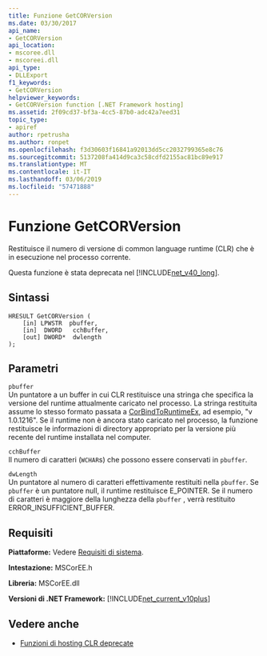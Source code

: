 ```yaml
---
title: Funzione GetCORVersion
ms.date: 03/30/2017
api_name:
- GetCORVersion
api_location:
- mscoree.dll
- mscoreei.dll
api_type:
- DLLExport
f1_keywords:
- GetCORVersion
helpviewer_keywords:
- GetCORVersion function [.NET Framework hosting]
ms.assetid: 2f09cd37-bf3a-4cc5-87b0-adc42a7eed31
topic_type:
- apiref
author: rpetrusha
ms.author: ronpet
ms.openlocfilehash: f3d30603f16841a92013dd5cc2032799365e8c76
ms.sourcegitcommit: 5137208fa414d9ca3c58cdfd2155ac81bc89e917
ms.translationtype: MT
ms.contentlocale: it-IT
ms.lasthandoff: 03/06/2019
ms.locfileid: "57471888"
---
```

# <a name="getcorversion-function"></a>Funzione GetCORVersion
Restituisce il numero di versione di common language runtime (CLR) che è in esecuzione nel processo corrente.  
  
 Questa funzione è stata deprecata nel [!INCLUDE[net_v40_long](../../../../includes/net-v40-long-md.md)].  
  
## <a name="syntax"></a>Sintassi  
  
```  
HRESULT GetCORVersion (  
    [in] LPWSTR  pbuffer,  
    [in]  DWORD   cchBuffer,   
    [out] DWORD*  dwlength  
);   
```  
  
## <a name="parameters"></a>Parametri  
 `pbuffer`  
 Un puntatore a un buffer in cui CLR restituisce una stringa che specifica la versione del runtime attualmente caricato nel processo. La stringa restituita assume lo stesso formato passata a [CorBindToRuntimeEx](../../../../docs/framework/unmanaged-api/hosting/corbindtoruntimeex-function.md), ad esempio, "v 1.0.1216". Se il runtime non è ancora stato caricato nel processo, la funzione restituisce le informazioni di directory appropriato per la versione più recente del runtime installata nel computer.  
  
 `cchBuffer`  
 Il numero di caratteri (`WCHAR`s) che possono essere conservati in `pbuffer`.  
  
 `dwLength`  
 Un puntatore al numero di caratteri effettivamente restituiti nella `pbuffer`. Se `pbuffer` è un puntatore null, il runtime restituisce E_POINTER. Se il numero di caratteri è maggiore della lunghezza della `pbuffer` , verrà restituito ERROR_INSUFFICIENT_BUFFER.  
  
## <a name="requirements"></a>Requisiti  
 **Piattaforme:** Vedere [Requisiti di sistema](../../../../docs/framework/get-started/system-requirements.md).  
  
 **Intestazione:** MSCorEE.h  
  
 **Libreria:** MSCorEE.dll  
  
 **Versioni di .NET Framework:** [!INCLUDE[net_current_v10plus](../../../../includes/net-current-v10plus-md.md)]  
  
## <a name="see-also"></a>Vedere anche
- [Funzioni di hosting CLR deprecate](../../../../docs/framework/unmanaged-api/hosting/deprecated-clr-hosting-functions.md)
